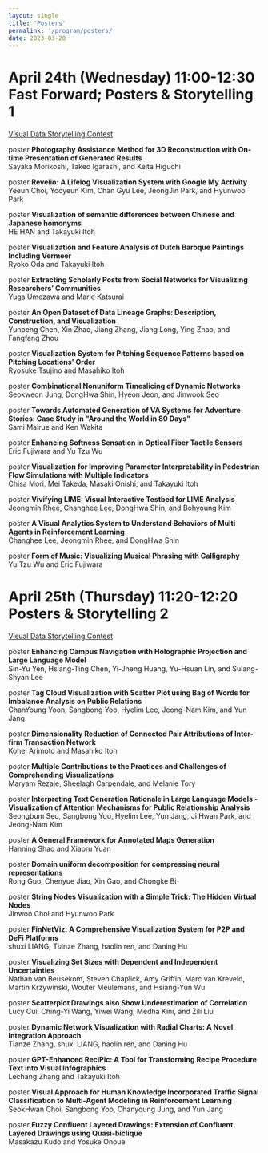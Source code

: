 ```yaml
---
layout: single
title: 'Posters'
permalink: '/program/posters/'
date: 2023-03-20
---
```


# April 24th (Wednesday) 11:00-12:30 Fast Forward; Posters & Storytelling 1

[Visual Data Storytelling Contest](https://visstory.github.io/#shortlist)

<span class="track track_poster">poster</span> **Photography Assistance Method for 3D Reconstruction with On-time Presentation of Generated Results**\
Sayaka Morikoshi, Takeo Igarashi, and Keita Higuchi<!-- poster_id: poster_1015 -->

<span class="track track_poster">poster</span> **Revelio: A Lifelog Visualization System with Google My Activity**\
Yeeun Choi, Yooyeun Kim, Chan Gyu Lee, JeongJin Park, and Hyunwoo Park<!-- poster_id: poster_1021 -->

<span class="track track_poster">poster</span> **Visualization of semantic differences between Chinese and Japanese homonyms**\
HE HAN and Takayuki Itoh<!-- poster_id: poster_1022 -->

<span class="track track_poster">poster</span> **Visualization and Feature Analysis of Dutch Baroque Paintings Including Vermeer**\
Ryoko Oda and Takayuki Itoh<!-- poster_id: poster_1024 -->

<span class="track track_poster">poster</span> **Extracting Scholarly Posts from Social Networks for Visualizing Researchers’ Communities**\
Yuga Umezawa and Marie Katsurai<!-- poster_id: poster_1025 -->

<span class="track track_poster">poster</span> **An Open Dataset of Data Lineage Graphs: Description, Construction, and Visualization**\
Yunpeng Chen, Xin Zhao, Jiang Zhang, Jiang Long, Ying Zhao, and Fangfang Zhou<!-- poster_id: poster_1026 -->

<span class="track track_poster">poster</span> **Visualization System for Pitching Sequence Patterns based on Pitching Locations' Order**\
Ryosuke Tsujino and  Masahiko Itoh<!-- poster_id: poster_1028 -->

<span class="track track_poster">poster</span> **Combinational Nonuniform Timeslicing of Dynamic Networks**\
Seokweon Jung, DongHwa Shin, Hyeon Jeon, and Jinwook Seo<!-- poster_id: poster_1029 -->

<span class="track track_poster">poster</span> **Towards Automated Generation of VA Systems for Adventure Stories: Case Study in "Around the World in 80 Days"**\
Sami Mairue and Ken Wakita<!-- poster_id: poster_1030 -->

<span class="track track_poster">poster</span> **Enhancing Softness Sensation in Optical Fiber Tactile Sensors**\
Eric Fujiwara and Yu Tzu Wu<!-- poster_id: poster_1031 -->

<span class="track track_poster">poster</span> **Visualization for Improving Parameter Interpretability in Pedestrian Flow Simulations with Multiple Indicators**\
Chisa Mori, Mei Takeda, Masaki Onishi, and Takayuki Itoh<!-- poster_id: poster_1032 -->

<span class="track track_poster">poster</span> **Vivifying LIME: Visual Interactive Testbed for LIME Analysis**\
Jeongmin Rhee, Changhee Lee, DongHwa Shin, and Bohyoung Kim<!-- poster_id: poster_1034 -->

<span class="track track_poster">poster</span> **A Visual Analytics System to Understand Behaviors of Multi Agents in Reinforcement Learning**\
Changhee Lee, Jeongmin Rhee, and DongHwa Shin<!-- poster_id: poster_1035 -->

<span class="track track_poster">poster</span> **Form of Music: Visualizing Musical Phrasing with Calligraphy**\
Yu Tzu Wu and Eric Fujiwara<!-- poster_id: poster_1037 -->



# April 25th (Thursday) 11:20-12:20 Posters & Storytelling 2

[Visual Data Storytelling Contest](https://visstory.github.io/#shortlist)

<span class="track track_poster">poster</span> **Enhancing Campus Navigation with Holographic Projection and Large Language Model**\
Sin-Yu Yen, Hsiang-Ting Chen, Yi-Jheng Huang, Yu-Hsuan Lin, and Suiang-Shyan Lee<!-- poster_id: poster_1016 -->

<span class="track track_poster">poster</span> **Tag Cloud Visualization with Scatter Plot using Bag of Words for Imbalance Analysis on Public Relations**\
ChanYoung Yoon, Sangbong Yoo, Hyelim Lee, Jeong-Nam Kim, and Yun Jang<!-- poster_id: poster_1038 -->

<span class="track track_poster">poster</span> **Dimensionality Reduction of Connected Pair Attributions of Inter-firm Transaction Network**\
Kohei Arimoto and  Masahiko Itoh<!-- poster_id: poster_1039 -->

<span class="track track_poster">poster</span> **Multiple Contributions to the Practices and Challenges of Comprehending Visualizations**\
Maryam Rezaie, Sheelagh Carpendale, and Melanie Tory<!-- poster_id: poster_1040 -->

<span class="track track_poster">poster</span> **Interpreting Text Generation Rationale in Large Language Models - Visualization of Attention Mechanisms for Public Relationship Analysis**\
Seongbum Seo, Sangbong Yoo, Hyelim Lee, Yun Jang, Ji Hwan Park, and Jeong-Nam Kim<!-- poster_id: poster_1043 -->

<span class="track track_poster">poster</span> **A General Framework for Annotated Maps Generation**\
Hanning Shao and Xiaoru Yuan<!-- poster_id: poster_1044 -->

<span class="track track_poster">poster</span> **Domain uniform decomposition for compressing neural representations**\
Rong Guo, Chenyue Jiao, Xin Gao, and Chongke Bi<!-- poster_id: poster_1045 -->

<span class="track track_poster">poster</span> **String Nodes Visualization with a Simple Trick: The Hidden Virtual Nodes**\
Jinwoo Choi and Hyunwoo Park<!-- poster_id: poster_1046 -->

<span class="track track_poster">poster</span> **FinNetViz: A Comprehensive Visualization System for P2P and DeFi Platforms**\
shuxi LIANG, Tianze Zhang, haolin ren, and Daning Hu<!-- poster_id: poster_1048 -->

<span class="track track_poster">poster</span> **Visualizing Set Sizes with Dependent and Independent Uncertainties**\
Nathan van Beusekom, Steven Chaplick, Amy Griffin, Marc van Kreveld, Martin Krzywinski, Wouter Meulemans, and Hsiang-Yun Wu<!-- poster_id: poster_1050 -->

<span class="track track_poster">poster</span> **Scatterplot Drawings also Show Underestimation of Correlation**\
Lucy Cui, Ching-Yi Wang, Yiwei Wang, Medha Kini, and Zili Liu<!-- poster_id: poster_1052 -->

<span class="track track_poster">poster</span> **Dynamic Network Visualization with Radial Charts: A Novel Integration Approach**\
Tianze Zhang, shuxi LIANG, haolin ren, and Daning Hu<!-- poster_id: poster_1053 -->

<span class="track track_poster">poster</span> **GPT-Enhanced ReciPic: A Tool for Transforming Recipe Procedure Text into Visual Infographics**\
Lechang Zhang and  Takayuki Itoh<!-- poster_id: poster_1054 -->

<span class="track track_poster">poster</span> **Visual Approach for Human Knowledge Incorporated Traffic Signal Classification to Multi-Agent Modeling in Reinforcement Learning**\
SeokHwan Choi, Sangbong Yoo, Chanyoung Jung, and Yun Jang<!-- poster_id: poster_1055 -->

<span class="track track_poster">poster</span> **Fuzzy Confluent Layered Drawings: Extension of Confluent Layered Drawings using Quasi-biclique**\
Masakazu Kudo and Yosuke Onoue<!-- poster_id: poster_1056 -->

